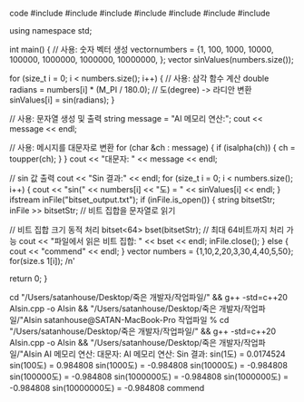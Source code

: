 code
#include <iostream>
#include <vector>
#include <string>
#include <cctype>
#include <cmath>
#include <bitset>
#include <fstream>

using namespace std;

int main() {
    // <vector> 사용: 숫자 벡터 생성
    vector<int>numbers = {1, 100, 1000, 10000, 100000, 1000000, 1000000, 10000000, };
    vector<double> sinValues(numbers.size());
    
 for (size_t i = 0;  i < numbers.size(); i++) {
        // <cmath> 사용: 삼각 함수 계산
        double radians = numbers[i] * (M_PI / 180.0); // 도(degree) -> 라디안 변환
        sinValues[i] = sin(radians);
    }
    
 // <string> 사용: 문자열 생성 및 출력
    string message = "AI 메모리 연산:";
    cout << message << endl;

 // <cctype> 사용: 메시지를 대문자로 변환
    for (char &ch : message) {
        if (isalpha(ch)) {
            ch = toupper(ch);
        }
    }
    cout << "대문자: " << message << endl;
    
 // sin 값 출력
    cout << "Sin 결과:" << endl;
    for (size_t i = 0; i < numbers.size(); i++) {
        cout << "sin(" << numbers[i] << "도) = " << sinValues[i] << endl;
    }
     ifstream inFile("bitset_output.txt");
    if (inFile.is_open()) {
        string bitsetStr;
        inFile >> bitsetStr; // 비트 집합을 문자열로 읽기
        
   // 비트 집합 크기 동적 처리
        bitset<64> bset(bitsetStr); // 최대 64비트까지 처리 가능
        cout << "파일에서 읽은 비트 집합: " << bset << endl;
        inFile.close();
    } else {
        cout << "commend" << endl;
    }
vector<int> numbers = {1,10,2,20,3,30,4,40,5,50};
for(size.s 1[i]<int>); /n'

return 0;
}

cd "/Users/satanhouse/Desktop/죽은 개발자/작업파일/" && g++ -std=c++20 AIsin.cpp -o AIsin && "/Users/satanhouse/Desktop/죽은 개발자/작업파일/"AIsin
satanhouse@SATAN-MacBook-Pro 작업파일 % cd "/Users/satanhouse/Desktop/죽은 개발자/작업파일/" && g++ -std=c++20 AIsin.cpp -o AIsin && "/Users/satanhouse/Desktop/죽은 개발자/작업파일/"AIsin
AI 메모리 연산:
대문자: AI 메모리 연산:
Sin 결과:
sin(1도) = 0.0174524
sin(100도) = 0.984808
sin(1000도) = -0.984808
sin(10000도) = -0.984808
sin(100000도) = -0.984808
sin(1000000도) = -0.984808
sin(1000000도) = -0.984808
sin(10000000도) = -0.984808
commend

